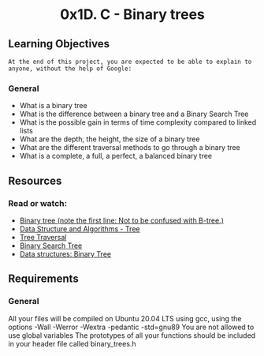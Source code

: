 # <center>0x1D. C - Binary trees</center>

## Learning Objectives
	At the end of this project, you are expected to be able to explain to anyone, without the help of Google:

### General
* What is a binary tree
* What is the difference between a binary tree and a Binary Search Tree
* What is the possible gain in terms of time complexity compared to linked lists
* What are the depth, the height, the size of a binary tree
* What are the different traversal methods to go through a binary tree
* What is a complete, a full, a perfect, a balanced binary tree


## Resources
### Read or watch:

* [Binary tree (note the first line: Not to be confused with B-tree.)](https://intranet.alxswe.com/rltoken/1F2x42-8vUbOmU4L1C1KMg)
* [Data Structure and Algorithms - Tree](https://intranet.alxswe.com/rltoken/QmcTMCkQyrgMjrqoWxYdhw)
* [Tree Traversal](https://intranet.alxswe.com/rltoken/z6ZaXr_RxwE5nTHAUx_dfQ)
* [Binary Search Tree](https://intranet.alxswe.com/rltoken/qO5dBlMnYJzbaWG3xVpcnQ)
* [Data structures: Binary Tree](https://intranet.alxswe.com/rltoken/BeyJ2gjlE7_djwRiDyeHig)


## Requirements
### General
All your files will be compiled on Ubuntu 20.04 LTS using gcc, using the options -Wall -Werror -Wextra -pedantic -std=gnu89
You are not allowed to use global variables
The prototypes of all your functions should be included in your header file called binary_trees.h
